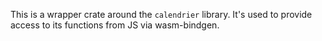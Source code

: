 This is a wrapper crate around the `calendrier` library. It's used to provide access to its functions from JS via wasm-bindgen.
